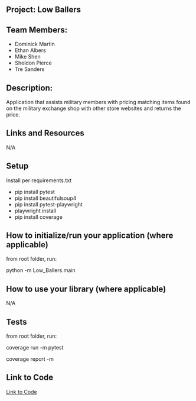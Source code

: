## Project: Low Ballers

## Team Members: 

- Dominick Martin
- Ethan Albers
- Mike Shen
- Sheldon Pierce
- Tre Sanders

## Description:

Application that assists military members with pricing matching items found on the military exchange shop with other store websites and returns the price.

## Links and Resources
N/A

## Setup

Install per requirements.txt
- pip install pytest
- pip install beautifulsoup4
- pip install pytest-playwright
- playwright install
- pip install coverage


## How to initialize/run your application (where applicable)

from root folder, run:

python -m Low_Ballers.main

## How to use your library (where applicable)
N/A

## Tests

from root folder, run:

coverage run -m pytest

coverage report -m

## Link to Code

[Link to Code](https://github.com/Low-Ballers/Low-Ballers/tree/staging/Low_Ballers)


